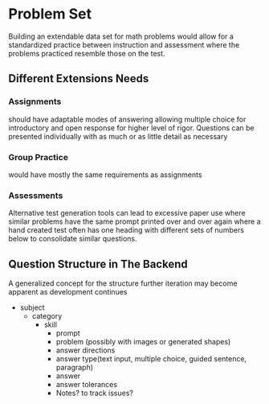 # Problem Set

Building an extendable data set for math problems would allow for a standardized practice between instruction and assessment where the problems practiced resemble those on the test. 

## Different Extensions Needs

### Assignments 
should have adaptable modes of answering allowing multiple choice for introductory and open response for higher level of rigor. Questions can be presented individually with as much or as little detail as necessary

### Group Practice
would have mostly the same requirements as assignments

### Assessments
Alternative test generation tools can lead to excessive paper use where similar problems have the same prompt printed over and over again where a hand created test often has one heading with different sets of numbers below to consolidate similar questions. 

## Question Structure in The Backend

A generalized concept for the structure further iteration may become apparent as development continues

- subject
  - category
    - skill
      - prompt
      - problem (possibly with images or generated shapes) 
      - answer directions
      - answer type(text input, multiple choice, guided sentence, paragraph)
      - answer 
      - answer tolerances
      - Notes? to track issues?
